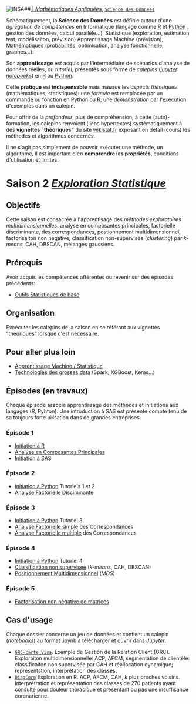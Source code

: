 ##<a href="http://www.insa-toulouse.fr/" ><img src="http://www.math.univ-toulouse.fr/~besse/Wikistat/Images/Logo_INSAvilletoulouse-RVB.png" style="float:left; max-width: 80px; display: inline" alt="INSA"/> |  [*Mathématiques Appliquées*](http://www.math.insa-toulouse.fr/fr/index.html), [`Science des Données`](http://www.math.insa-toulouse.fr/fr/enseignement.html)

Schématiquement, la **Science des Données** est définie autour d'une *agrégation de compétences* en Informatique (langage comme [R](href="https://cran.r-project.org/) et [Python](https://www.python.org/) , gestion des données, calcul parallèle...), Statistique (exploration, estimation test, modélisaiton, prévision) Apprentissage Machine (prévision), Mathématiques (probabilités, optimisation, analyse fonctionnelle, graphes...). 

Son **apprentissage** est acquis par l'intermédiaire de scénarios d'analyse de données réelles, ou *tutoriel*, présentés sous forme de *calepins* ([*jupyter notebooks*](http://jupyter.org/)) en [R](href="https://cran.r-project.org/) ou [Python](https://www.python.org/).

Cette **pratique** est **indispensable** mais masque les *aspects théoriques* (mathématiques, statistiques): une *formule* est remplacée par un commande ou fonction en Python ou R, une *démonstration* par l'exécution d'exemples dans un calepin.

Pour offrir de la *profondeur*, plus de compréhension, à cette (auto)-formation, les calepins renvoient (liens hypertextes) systématiquement à des **vignettes "théoriques"**  du site [wikistat.fr](http://wikistat.fr/) exposant en détail (cours) les méthodes et algorithmes concernés.

Il ne s'agit pas simplement de pouvoir exécuter une méthode, un algorithme, il est important d'en **comprendre les propriétés**, conditions d'utilisation et limites.


# Saison 2 [*Exploration Statistique*](\http://wikistat.fr)

## Objectifs

Cette saison est consacrée à l'apprentisage des *méthodes exploratoires multidimensionnelles*: analyse en composantes principales, factorielle discriminante, des correspondances, postionnement multidimensionnel, factorisaiton non négative, classification non-supervisée (*clustering*) par *k-means*, CAH, DBSCAN, mélanges gaussiens.

## Prérequis
Avoir acquis les compétences afférentes ou revenir sur des épisodes précédents:

- [Outils Statistiques de base](https://github.com/wikistat/StatElem)

## Organisation

Excécuter les calepins de la saison en se référant aux vignettes "théoriques" lorsque c'est nécessaire. 

## Pour aller plus loin

- [Apprentissage Machine / Statistique](https://github.com/wikistat/Apprentissage)
- [Technologies des grosses data](https://github.com/wikistat/Ateliers-Big-Data) (Spark, XGBoost, Keras...)

## Épisodes (en travaux)
Chaque épisode associe apprentissage des méthodes et initiations aux langages (R, Pyhton). Une introduction à SAS est présente compte tenu de sa toujours forte uilisation dans de grandes entreprises.

### Épisode 1 
- [Initiation à R](https://github.com/wikistat/Intro-R)
- [Analyse en Composantes Principales](http://wikistat.fr/pdf/st-m-explo-acp.pdf)
- [Initiation à SAS](https://www.math.univ-toulouse.fr/~besse/Wikistat/pdf/st-tutor1-sas-init.pdf)

### Épisode 2 
- [Initiation à Python](https://github.com/wikistat/Intro-Python) Tutoriels 1 et 2
- [Analyse Factorielle Disciminante]()

### Épisode 3 
- [Initiation à Python](https://github.com/wikistat/Intro-Python) Tutoriel 3
- [Analyse Factorielle simple](http://wikistat.fr/pdf/st-m-explo-afc.pdf) des Correspondances
- [Analyse Factorielle multiple](http://wikistat.fr/pdf/st-m-explo-afcm.pdf) des Correspondances

### Épisode 4
- [Initiation à Python](https://github.com/wikistat/Intro-Python) Tutoriel 4
- [Classification non supervisée](http://wikistat.fr/pdf/st-m-explo-classif.pdf) (*k-means*, CAH, DBSCAN)
- [Positionnement Multidimensionnel](http://wikistat.fr/pdf/st-m-explo-mds.pdf) (*MDS*) 

### Épisode 5
- [Factorisation non négative de matrices](http://wikistat.fr/pdf/st-m-explo-nmf.pdf)

## Cas d'usage
Chaque dossier concerne un jeu de données et contient un calepin (*notebooks*) au format .ipynb à télécharger et ouvrir dans *Jupyter*.

- [`GRC-carte_Visa`](https://github.com/wikistat/Exploration/tree/master/GRC-carte_Visa). Exemple de Gestion de la Relation Client (GRC). Exploraiton multidimensionnelle: ACP, AFCM, segmentation de clientèle: classificaiton non supervisée par CAH et réallocation dynamique; représentation, interprétation des classes. 
- [`DiagCoro`](https://github.com/wikistat/Exploration/blob/master/Diag-coro/) Exploration en R. ACP, AFCM, CAH, *k* plus proches voisins. Interprétration et représentation des classes de 270 patients ayant consulté pour douleur thoracique et présentant ou pas une insuffisance coronarienne.